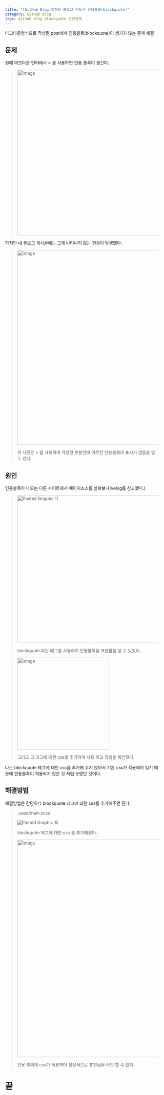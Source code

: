 ```yaml
---
title: "[GitHub Blog]깃허브 블로그 만들기 인용블록(blockquote)"
category: GitHub Blog
tags: github blog blockquote 인용블록
---
```

마크다운형식으로 작성된 post에서 인용블록(blockquote)이 생기지 않는 문제 해결

## 문제

원래 마크다운 언어에서 \> 를 사용하면 인용 블록이 생긴다.
><img width="542" alt="image" src="https://github.com/junodevv/junodevv.github.io/assets/126752196/275fd9d4-1ae3-404f-bd33-3d6d4433f9a8">

하지만 내 블로그 게시글에는 그게 나타나지 않는 현상이 발생했다.

> <img width="638" alt="image" src="https://github.com/junodevv/junodevv.github.io/assets/126752196/e8471161-f6c8-443c-b132-0c300a017fe3">
>
> 위 사진은 \> 를 사용하여 작성한 부분인데 아무런 인용블록의 표시가 없음을 알 수 있다.

## 원인

인용블록이 나오는 다른 사이트에서 페이지소스를 살펴보니(velog를 참고했다.) 

> <img width="484" alt="Pasted Graphic 11" src="https://github.com/junodevv/junodevv.github.io/assets/126752196/e822f138-07d3-441f-b620-44ef07143849">
>
> blockquote 라는 테그를 사용하여 인용블록을 표현함을 알 수 있었다.

> <img width="301" alt="image" src="https://github.com/junodevv/junodevv.github.io/assets/126752196/ba4eaea9-19fc-43c1-9193-b3c039cf7c33">
>
> 그리고 그 테그에 대한 css를 추가하여 사용 하고 있음을 확인했다.

나는 blockquote 테그에 대한 css를 추가해 주지 않아서 기본 css가 적용되어 있기 때문에 인용블록이 적용되지 않은 것 처럼 보였던 것이다.

## 해결방법

해결방법은 간단하다 blockquote 테그에 대한 css를 추가해주면 된다.

> _sass/main.scss
>
> ![Pasted Graphic 15](https://github.com/junodevv/junodevv.github.io/assets/126752196/eaedc92f-66d4-4843-aabb-b3a8c80929e7)
>
> blockquote 테그에 대한 css 를 추가해줬다.

><img width="712" alt="image" src="https://github.com/junodevv/junodevv.github.io/assets/126752196/f9b77aaf-679a-4e4b-9892-cc63db0764b6">
>
> 인용 블록에 css가 적용되어 정상적으로 표현됨을 확인 할 수 있다.

# 끝
